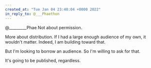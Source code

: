 ```yaml
---
created_at: "Tue Jan 04 23:40:04 +0000 2022"
in_reply_to: @___Phaethon
---
```


@_________Phae Not about permission.

More about distribution. If I had a large enough audience of my own, it wouldn't matter. Indeed, I am building toward that. 

But I'm looking to borrow an audience. So I'm willing to ask for that. 

It's going to be published, regardless.